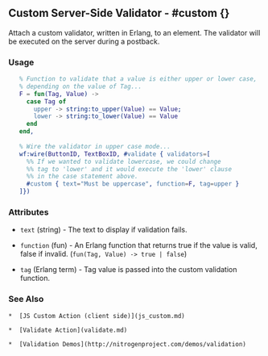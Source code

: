 <!-- dash: #custom | Test | ###:Section -->



## Custom Server-Side Validator - #custom {}

  Attach a custom validator, written in Erlang, to an element. The validator
  will be executed on the server during a postback.

### Usage

```erlang
   % Function to validate that a value is either upper or lower case,
   % depending on the value of Tag...
   F = fun(Tag, Value) ->
     case Tag of
       upper -> string:to_upper(Value) == Value;
       lower -> string:to_lower(Value) == Value
     end
   end,
	
   % Wire the validator in upper case mode...
   wf:wire(ButtonID, TextBoxID, #validate { validators=[
     %% If we wanted to validate lowercase, we could change
     %% tag to 'lower' and it would execute the 'lower' clause
     %% in the case statement above.
     #custom { text="Must be uppercase", function=F, tag=upper }
   ]})

```

### Attributes

   * `text` (string) - The text to display if validation fails.

   * `function` (fun) - An Erlang function that returns true if the value is
		valid, false if invalid. (`fun(Tag, Value) -> true | false`)

   * `tag` (Erlang term) - Tag value is passed into the custom validation
		function.

### See Also

	*  [JS Custom Action (client side)](js_custom.md)

	*  [Validate Action](validate.md)

	*  [Validation Demos](http://nitrogenproject.com/demos/validation)
